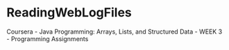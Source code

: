 # ReadingWebLogFiles
Coursera - Java Programming: Arrays, Lists, and Structured Data - WEEK 3 - Programming Assignments
